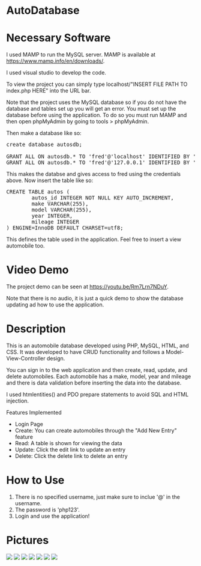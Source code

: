 # AutoDatabase

# Necessary Software
I used MAMP to run the MySQL server. MAMP is available at https://www.mamp.info/en/downloads/.

I used visual studio to develop the code.

To view the project you can simply type localhost/"INSERT FILE PATH TO index.php HERE" into the URL bar. 

Note that the project uses the MySQL database so if you do not have the database and tables set up you will get an error. You must set up the database before using the application. To do so you must run MAMP and then open phpMyAdmin by going to tools > phpMyAdmin.

Then make a database like so:

<pre>
create database autosdb;

GRANT ALL ON autosdb.* TO 'fred'@'localhost' IDENTIFIED BY 'zap';
GRANT ALL ON autosdb.* TO 'fred'@'127.0.0.1' IDENTIFIED BY 'zap';
</pre>

This makes the databse and gives access to fred using the credentials above. Now insert the table like so:

<pre>
CREATE TABLE autos (
        autos_id INTEGER NOT NULL KEY AUTO_INCREMENT,
        make VARCHAR(255),
        model VARCHAR(255),
        year INTEGER,
        mileage INTEGER
) ENGINE=InnoDB DEFAULT CHARSET=utf8;
</pre>

This defines the table used in the application. Feel free to insert a view automobile too.

# Video Demo
The project demo can be seen at https://youtu.be/Rm7Lrn7NDuY. 

Note that there is no audio, it is just a quick demo to show the database updating ad how to use the application.

# Description
This is an automobile database developed using PHP, MySQL, HTML, and CSS. It was developed to have CRUD functionality and follows a Model-View-Controller design. 

You can sign in to the web application and then create, read, update, and delete automobiles. Each automobile has a make, model, year and mileage and there is data validation before inserting the data into the database.

I used htmlentities() and PDO prepare statements to avoid SQL and HTML injection.

Features Implemented
- Login Page
- Create: You can create automobiles through the "Add New Entry" feature
- Read: A table is shown for viewing the data
- Update: Click the edit link to update an entry
- Delete: Click the delete link to delete an entry

# How to Use
1. There is no specified username, just make sure to inclue '@' in the username. 
2. The password is 'php123'.
3. Login and use the application!

# Pictures

<img src = "https://user-images.githubusercontent.com/53048085/129656221-75789672-cea0-4fde-8415-5ea6d6a5c36c.png"/>

<img src = "https://user-images.githubusercontent.com/53048085/129656299-5894fe97-a96b-4934-8b46-529961b8f2bd.png"/>

<img src = "https://user-images.githubusercontent.com/53048085/129656324-09fde596-762a-42e2-9fef-3b0bf6515abf.png"/>

<img src = "https://user-images.githubusercontent.com/53048085/129656358-283d76db-aea6-40ca-9c14-3e6a857f6daa.png"/>

<img src = "https://user-images.githubusercontent.com/53048085/129656380-451b6743-eba7-4d07-9adf-27a1b24d085b.png"/>

<img src = "https://user-images.githubusercontent.com/53048085/129656415-cfd50e39-138c-454e-8ec4-5df0b6afc9c2.png"/>

<img src = "https://user-images.githubusercontent.com/53048085/129656444-15bae644-c849-406f-8a56-0f7491e1d390.png"/>
